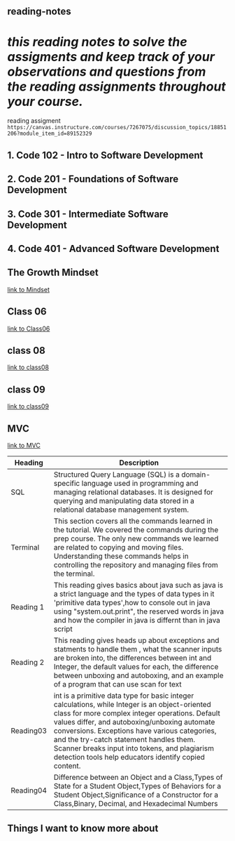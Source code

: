 ## **reading-notes**

# *this reading notes to solve the assigments and  keep track of your observations and questions from the reading assignments throughout your course.*

reading assigment `https://canvas.instructure.com/courses/7267075/discussion_topics/18851206?module_item_id=89152329`

## 1.  Code 102 - Intro to Software Development
## 2.  Code 201 - Foundations of Software Development
## 3. Code 301 - Intermediate Software Development
## 4. Code 401 - Advanced Software Development
## The Growth Mindset
[link to Mindset](./READMEMindset.md)
## Class 06

[link to Class06](./class06.md)

## class 08

[link to class08](./DRY.md)

## class 09

[link to class09](./HTTP.md)

## MVC 
[link to MVC](./Spring%20MVC.md)





| Heading  | Description                                                                                                  |
|----------|--------------------------------------------------------------------------------------------------------------|
| SQL      | Structured Query Language (SQL) is a domain-specific language used in programming and managing relational databases. It is designed for querying and manipulating data stored in a relational database management system. |
| Terminal | This section covers all the commands learned in the tutorial. We covered the commands during the prep course. The only new commands we learned are related to copying and moving files. Understanding these commands helps in controlling the repository and managing files from the terminal. |
Reading 1 | This reading gives basics about java such as java is a strict language and the types of data types in it 'primitive data types',how to console out in java using "system.out.print", the reserved words in java and how the compiler in java is differnt than in java script|
Reading 2 | This reading gives heads up about exceptions and statments to handle them , what the scanner inputs are broken into, the differences between int and Integer, the default values for each, the difference between unboxing and autoboxing, and an example of a program that can use scan for text|
Reading03 | int is a primitive data type for basic integer calculations, while Integer is an object-oriented class for more complex integer operations. Default values differ, and autoboxing/unboxing automate conversions. Exceptions have various categories, and the try-catch statement handles them. Scanner breaks input into tokens, and plagiarism detection tools help educators identify copied content.|
Reading04 |  Difference between an Object and a Class,Types of State for a Student Object,Types of Behaviors for a Student Object,Significance of a Constructor for a Class,Binary, Decimal, and Hexadecimal Numbers|








## Things I want to know more about 



